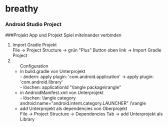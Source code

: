 # breathy

### Android Studio Project

###Projekt App und Projekt Spiel miteinander verbinden
<ol>
<li>Import Gradle Projekt</li>   
  File -> Project Structure -> grün "Plus" Button oben link -> Import Gradle Project   
<li><ul>Configuration   
  <li> in build.gradle von Unterprojekt</br>
	- ändern:  apply plugin: 'com.android.application' -> apply plugin: 'com.android.library'</br>   
	- löschen: applicationId "\langle package\rangle"</br>
  </li>
  <li> in AndroidManifest.xml von Unterprojekt</br>
	- löschen: \langle category android:name="android.intent.category.LAUNCHER" /\rangle   
  </li>
  <li> add Unterprojekt als dependencies von Oberprojekt</br>   
	File -> Project Structure -> Dependencies Tab -> add Unterprojekt als Library   
  </li>	
</ul>
</li>
	</ol>